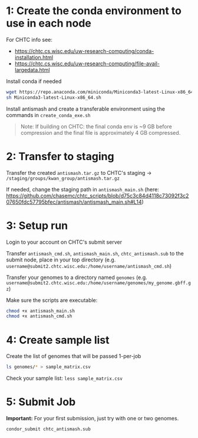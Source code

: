 
# 1: Create the conda environment to use in each node

For CHTC info see:

- <https://chtc.cs.wisc.edu/uw-research-computing/conda-installation.html>
- <https://chtc.cs.wisc.edu/uw-research-computing/file-avail-largedata.html>

Install conda if needed

```bash
wget https://repo.anaconda.com/miniconda/Miniconda3-latest-Linux-x86_64.sh
sh Miniconda3-latest-Linux-x86_64.sh
```


Install antismash and create a transferable environment using the commands in `create_conda_exe.sh`

> Note: If building on CHTC: the final conda env is ~9 GB before compression and the final file is approximately 4 GB compressed.

# 2: Transfer to staging

Transfer the created `antismash.tar.gz` to CHTC's staging -> `/staging/groups/kwan_group/antismash.tar.gz`

If needed, change the staging path in `antismash_main.sh` (here: <https://github.com/chasemc/chtc_scripts/blob/d75c3c84d4118c73092f3c207650fdc57795bfec/antismash/antismash_main.sh#L14>)

# 3: Setup run

Login to your account on CHTC's submit server

Transfer `antismash_cmd.sh`, `antismash_main.sh`, `chtc_antismash.sub` to the submit node, place in your top directory (e.g. `username@submit2.chtc.wisc.edu:/home/username/antismash_cmd.sh`)

Transfer your genomes to a directory named `genomes`
(e.g. `username@submit2.chtc.wisc.edu:/home/username/genomes/my_genome.gbff.gz`)

Make sure the scripts are executable:

```bash
chmod +x antismash_main.sh
chmod +x antismash_cmd.sh
```

# 4: Create sample list

Create the list of genomes that will be passed 1-per-job

```bash
ls genomes/* > sample_matrix.csv
```

Check your sample list: `less sample_matrix.csv`

# 5: Submit Job

**Important:** For your first submission, just try with one or two genomes.

`condor_submit chtc_antismash.sub`
